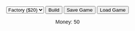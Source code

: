 <html lang="en">
<head>
  <meta charset="UTF-8">
  <meta name="viewport" content="width=device-width, initial-scale=1.0">
  <title>Tycoon Game</title>
  <style>
    /* CSS styles */
    body {
      font-family: Arial, sans-serif;
      margin: 0;
      padding: 0;
      text-align: center;
    }
    #game {
      display: grid;
      grid-template-columns: repeat(5, 50px);
      grid-template-rows: repeat(8, 50px);
      gap: 2px;
      margin: 20px auto;
      width: 520px;
    }
    .tile {
      border: 1px solid #ccc;
      background-color: #f9f9f9;
      display: flex;
      align-items: center;
      justify-content: center;
      cursor: pointer;
      position: relative;
    }
    .tile img {
      width: 100%;
      height: 100%;
    }
    #menu {
      margin: 20px auto;
    }
  </style>
</head>
<body>
  <!-- HTML structure -->
  <div id="menu">
    <select id="buildingType">
      <option value="factory">Factory ($20)</option>
      <option value="house">House ($15)</option>
    </select>
    <button onclick="build()">Build</button>
    <button onclick="saveGame()">Save Game</button>
    <button onclick="loadGame()">Load Game</button>
    <p>Money: <span id="money">50</span></p>
  </div>
  <div id="game"></div>

  <script>
    // JavaScript logic
    const grid = document.getElementById("game");
    const moneyDisplay = document.getElementById("money");

    let money = 50;
    const tiles = [];
    const earnings = 5;

    // Initialize grid
    for (let i = 0; i < 100; i++) {
      const tile = document.createElement("div");
      tile.className = "tile";
      tile.dataset.built = "false";
      tile.dataset.level = "0";
      tile.onclick = () => selectTile(i);
      grid.appendChild(tile);
      tiles.push(tile);
    }

    let selectedTile = null;

    function selectTile(index) {
      selectedTile = tiles[index];
      if (selectedTile.dataset.built === "true") {
        alert(`This tile is built! Level: ${selectedTile.dataset.level}`);
      } else {
        alert("This tile is empty. You can build here!");
      }
    }

    function build() {
      if (!selectedTile || selectedTile.dataset.built === "true") return;

      const buildingType = document.getElementById("buildingType").value;
      const cost = buildingType === "factory" ? 20 : 15;

      if (money >= cost) {
        money -= cost;
        selectedTile.dataset.built = "true";
        selectedTile.dataset.level = "1";
        selectedTile.dataset.type = buildingType;

        // Clear existing content and add image
        selectedTile.innerHTML = "";
        const img = document.createElement("img");
        img.src = buildingType === "factory" ? "factory.png" : "house.png";
        img.style.width = "100%";
        img.style.height = "100%";
        selectedTile.appendChild(img);

        updateMoney();
      } else {
        alert("Not enough money!");
      }
    }

    function saveGame() {
      const gameState = {
        money,
        tiles: tiles.map(tile => ({
          built: tile.dataset.built,
          level: tile.dataset.level,
          type: tile.dataset.type,
        })),
      };
      localStorage.setItem("tycoonGame", JSON.stringify(gameState));
      alert("Game saved!");
    }

    function loadGame() {
      const savedState = localStorage.getItem("tycoonGame");
      if (!savedState) return;
      const { money: savedMoney, tiles: savedTiles } = JSON.parse(savedState);
      money = savedMoney;
      updateMoney();
      savedTiles.forEach((tileData, index) => {
        const tile = tiles[index];
        tile.dataset.built = tileData.built;
        tile.dataset.level = tileData.level;
        tile.dataset.type = tileData.type;
        tile.className = tileData.built === "true" ? "tile built" : "tile";
        tile.innerHTML = "";
        if (tileData.built === "true") {
          const img = document.createElement("img");
          img.src = tileData.type === "factory" ? "factory.png" : "house.png";
          tile.appendChild(img);
        }
      });
    }

    function updateMoney() {
      moneyDisplay.textContent = money;
    }

    // Earnings loop
    setInterval(() => {
      tiles.forEach(tile => {
        if (tile.dataset.built === "true") {
          money += earnings * parseInt(tile.dataset.level);
        }
      });
      updateMoney();
    }, 3000);

    // Random events
    function triggerRandomEvent() {
      const eventType = Math.random() > 0.5 ? "good" : "bad";
      if (eventType === "good") {
        const bonus = Math.floor(Math.random() * 20) + 10;
        money += bonus;
        alert(`Good Event! You received a bonus of $${bonus}.`);
      } else {
        const fine = Math.floor(Math.random() * 15) + 5;
        money -= fine;
        alert(`Bad Event! You were fined $${fine}.`);
        if (money < 0) money = 0;
      }
      updateMoney();
    }

    setInterval(triggerRandomEvent, 20000);

    // Load game on page load
    window.onload = loadGame;
  </script>
</body>
</html>
